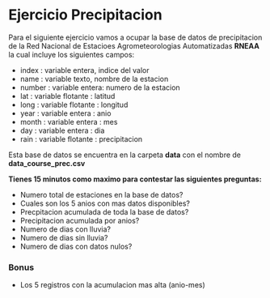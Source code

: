 # Ejercicio Precipitacion

Para el siguiente ejercicio vamos a ocupar la base de datos de precipitacion de la Red Nacional de Estacioes Agrometeorologias Automatizadas **RNEAA** la cual incluye los siguientes campos:

* index : variable entera, indice del valor
* name : variable texto, nombre de la estacion
* number : variable entera: numero de la estacion
* lat : variable flotante : latitud
* long : variable flotante : longitud
* year : variable entera : anio
* month : variable entera : mes
* day : variable entera : dia
* rain : variable flotante : precipitacion

Esta base de datos se encuentra en la carpeta **data** con el nombre de **data_course_prec.csv**

**Tienes 15 minutos como maximo para contestar las siguientes preguntas:**

* Numero total de estaciones en la base de datos?
* Cuales son los 5 anios con mas datos disponibles?
* Precpitacion acumulada de toda la base de datos?
* Precipitacion acumulada por anios?
* Numero de dias con lluvia?
* Numero de dias sin lluvia?
* Numero de dias con datos nulos?

### Bonus
* Los 5 registros con la acumulacion mas alta (anio-mes)